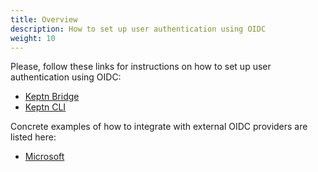 ```yaml
---
title: Overview
description: How to set up user authentication using OIDC
weight: 10
---
```


Please, follow these links for instructions on how to set up user authentication using OIDC:

* [Keptn Bridge](../../../bridge/oauth/#enable-disable-authentication)
* [Keptn CLI](../../../reference/cli/commands/keptn_auth/)

Concrete examples of how to integrate with external OIDC providers are listed here:

* [Microsoft](../microsoft/)
